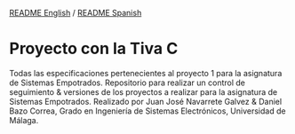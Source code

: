 [README English](https://github.com/danibcorr/Proyecto1_TivaC/blob/main/README.md) / [README Spanish](https://github.com/danibcorr/Proyecto1_TivaC/blob/main/README_SP.md)
# Proyecto con la Tiva C
Todas las especificaciones pertenecientes al proyecto 1 para la asignatura de Sistemas Empotrados.
Repositorio para realizar un control de seguimiento & versiones de los proyectos a realizar para la asignatura de Sistemas Empotrados.
Realizado por Juan José Navarrete Galvez & Daniel Bazo Correa, Grado en Ingeniería de Sistemas Electrónicos, Universidad de Málaga.
